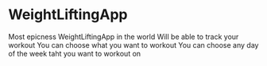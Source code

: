 # WeightLiftingApp

Most epicness WeightLiftingApp in the world
Will be able to track your workout
You can choose what you want to workout
You can choose any day of the week taht you want to workout on
